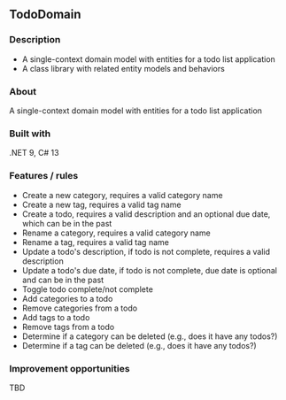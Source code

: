 ## TodoDomain
### Description
+ A single-context domain model with entities for a todo list application
+ A class library with related entity models and behaviors
### About
A single-context domain model with entities for a todo list application
### Built with
.NET 9, C# 13
### Features / rules
+ Create a new category, requires a valid category name
+ Create a new tag, requires a valid tag name
+ Create a todo, requires a valid description and an optional due date, which can be in the past
+ Rename a category, requires a valid category name
+ Rename a tag, requires a valid tag name
+ Update a todo's description, if todo is not complete, requires a valid description
+ Update a todo's due date, if todo is not complete, due date is optional and can be in the past
+ Toggle todo complete/not complete
+ Add categories to a todo
+ Remove categories from a todo
+ Add tags to a todo
+ Remove tags from a todo
+ Determine if a category can be deleted (e.g., does it have any todos?)
+ Determine if a tag can be deleted (e.g., does it have any todos?)
### Improvement opportunities
TBD
